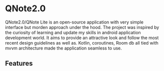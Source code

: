 # QNote2.0
QNote2.0/QNote Lite is an open-source application with very simple interface but morden approach under the hood.
The project was inspired by the curiosity of learning and update my skills in android application development world.
It aims to provide an attractive look and follow the most recent design guidelines as well as.
Kotlin, coroutines, Room db all tied with mvvm architecture made the application seamless to use.

## Features

